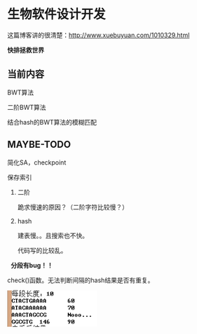 # 生物软件设计开发

这篇博客讲的很清楚：http://www.xuebuyuan.com/1010329.html

**快排拯救世界**

## 当前内容

BWT算法

二阶BWT算法

结合hash的BWT算法的模糊匹配

## MAYBE-TODO

简化SA，checkpoint

保存索引

1. 二阶

   跪求慢速的原因？（二阶字符比较慢？）

2. hash

   建表慢。。且搜索也不快。

   代码写的比较乱。
   
   **分段有bug！！**

   check()函数。无法判断间隔的hash结果是否有重复。

   ![](./doc/bug-1.png)
